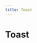 ```yaml
---
title: Toast
---
```


# Toast

<ClientOnly>
  <toast-demo-1></toast-demo-1>
  <toast-demo-2></toast-demo-2>
  <toast-demo-3></toast-demo-3>
  <toast-demo-4></toast-demo-4>
</ClientOnly>